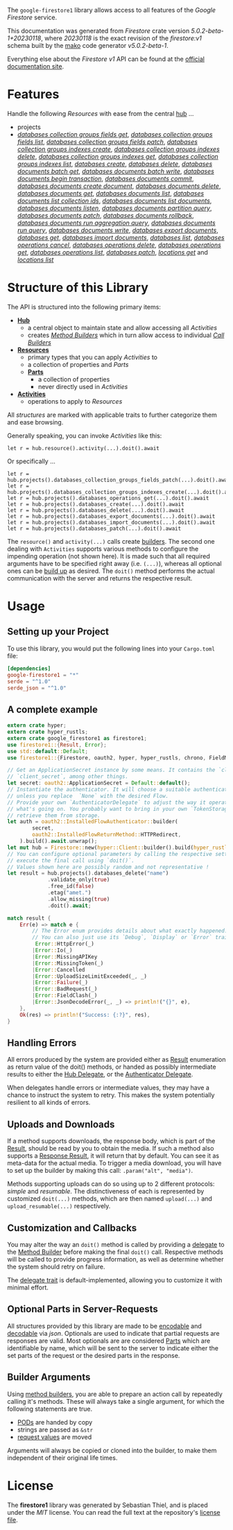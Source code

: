 <!---
DO NOT EDIT !
This file was generated automatically from 'src/generator/templates/api/README.md.mako'
DO NOT EDIT !
-->
The `google-firestore1` library allows access to all features of the *Google Firestore* service.

This documentation was generated from *Firestore* crate version *5.0.2-beta-1+20230118*, where *20230118* is the exact revision of the *firestore:v1* schema built by the [mako](http://www.makotemplates.org/) code generator *v5.0.2-beta-1*.

Everything else about the *Firestore* *v1* API can be found at the
[official documentation site](https://cloud.google.com/firestore).
# Features

Handle the following *Resources* with ease from the central [hub](https://docs.rs/google-firestore1/5.0.2-beta-1+20230118/google_firestore1/Firestore) ... 

* projects
 * [*databases collection groups fields get*](https://docs.rs/google-firestore1/5.0.2-beta-1+20230118/google_firestore1/api::ProjectDatabaseCollectionGroupFieldGetCall), [*databases collection groups fields list*](https://docs.rs/google-firestore1/5.0.2-beta-1+20230118/google_firestore1/api::ProjectDatabaseCollectionGroupFieldListCall), [*databases collection groups fields patch*](https://docs.rs/google-firestore1/5.0.2-beta-1+20230118/google_firestore1/api::ProjectDatabaseCollectionGroupFieldPatchCall), [*databases collection groups indexes create*](https://docs.rs/google-firestore1/5.0.2-beta-1+20230118/google_firestore1/api::ProjectDatabaseCollectionGroupIndexCreateCall), [*databases collection groups indexes delete*](https://docs.rs/google-firestore1/5.0.2-beta-1+20230118/google_firestore1/api::ProjectDatabaseCollectionGroupIndexDeleteCall), [*databases collection groups indexes get*](https://docs.rs/google-firestore1/5.0.2-beta-1+20230118/google_firestore1/api::ProjectDatabaseCollectionGroupIndexGetCall), [*databases collection groups indexes list*](https://docs.rs/google-firestore1/5.0.2-beta-1+20230118/google_firestore1/api::ProjectDatabaseCollectionGroupIndexListCall), [*databases create*](https://docs.rs/google-firestore1/5.0.2-beta-1+20230118/google_firestore1/api::ProjectDatabaseCreateCall), [*databases delete*](https://docs.rs/google-firestore1/5.0.2-beta-1+20230118/google_firestore1/api::ProjectDatabaseDeleteCall), [*databases documents batch get*](https://docs.rs/google-firestore1/5.0.2-beta-1+20230118/google_firestore1/api::ProjectDatabaseDocumentBatchGetCall), [*databases documents batch write*](https://docs.rs/google-firestore1/5.0.2-beta-1+20230118/google_firestore1/api::ProjectDatabaseDocumentBatchWriteCall), [*databases documents begin transaction*](https://docs.rs/google-firestore1/5.0.2-beta-1+20230118/google_firestore1/api::ProjectDatabaseDocumentBeginTransactionCall), [*databases documents commit*](https://docs.rs/google-firestore1/5.0.2-beta-1+20230118/google_firestore1/api::ProjectDatabaseDocumentCommitCall), [*databases documents create document*](https://docs.rs/google-firestore1/5.0.2-beta-1+20230118/google_firestore1/api::ProjectDatabaseDocumentCreateDocumentCall), [*databases documents delete*](https://docs.rs/google-firestore1/5.0.2-beta-1+20230118/google_firestore1/api::ProjectDatabaseDocumentDeleteCall), [*databases documents get*](https://docs.rs/google-firestore1/5.0.2-beta-1+20230118/google_firestore1/api::ProjectDatabaseDocumentGetCall), [*databases documents list*](https://docs.rs/google-firestore1/5.0.2-beta-1+20230118/google_firestore1/api::ProjectDatabaseDocumentListCall), [*databases documents list collection ids*](https://docs.rs/google-firestore1/5.0.2-beta-1+20230118/google_firestore1/api::ProjectDatabaseDocumentListCollectionIdCall), [*databases documents list documents*](https://docs.rs/google-firestore1/5.0.2-beta-1+20230118/google_firestore1/api::ProjectDatabaseDocumentListDocumentCall), [*databases documents listen*](https://docs.rs/google-firestore1/5.0.2-beta-1+20230118/google_firestore1/api::ProjectDatabaseDocumentListenCall), [*databases documents partition query*](https://docs.rs/google-firestore1/5.0.2-beta-1+20230118/google_firestore1/api::ProjectDatabaseDocumentPartitionQueryCall), [*databases documents patch*](https://docs.rs/google-firestore1/5.0.2-beta-1+20230118/google_firestore1/api::ProjectDatabaseDocumentPatchCall), [*databases documents rollback*](https://docs.rs/google-firestore1/5.0.2-beta-1+20230118/google_firestore1/api::ProjectDatabaseDocumentRollbackCall), [*databases documents run aggregation query*](https://docs.rs/google-firestore1/5.0.2-beta-1+20230118/google_firestore1/api::ProjectDatabaseDocumentRunAggregationQueryCall), [*databases documents run query*](https://docs.rs/google-firestore1/5.0.2-beta-1+20230118/google_firestore1/api::ProjectDatabaseDocumentRunQueryCall), [*databases documents write*](https://docs.rs/google-firestore1/5.0.2-beta-1+20230118/google_firestore1/api::ProjectDatabaseDocumentWriteCall), [*databases export documents*](https://docs.rs/google-firestore1/5.0.2-beta-1+20230118/google_firestore1/api::ProjectDatabaseExportDocumentCall), [*databases get*](https://docs.rs/google-firestore1/5.0.2-beta-1+20230118/google_firestore1/api::ProjectDatabaseGetCall), [*databases import documents*](https://docs.rs/google-firestore1/5.0.2-beta-1+20230118/google_firestore1/api::ProjectDatabaseImportDocumentCall), [*databases list*](https://docs.rs/google-firestore1/5.0.2-beta-1+20230118/google_firestore1/api::ProjectDatabaseListCall), [*databases operations cancel*](https://docs.rs/google-firestore1/5.0.2-beta-1+20230118/google_firestore1/api::ProjectDatabaseOperationCancelCall), [*databases operations delete*](https://docs.rs/google-firestore1/5.0.2-beta-1+20230118/google_firestore1/api::ProjectDatabaseOperationDeleteCall), [*databases operations get*](https://docs.rs/google-firestore1/5.0.2-beta-1+20230118/google_firestore1/api::ProjectDatabaseOperationGetCall), [*databases operations list*](https://docs.rs/google-firestore1/5.0.2-beta-1+20230118/google_firestore1/api::ProjectDatabaseOperationListCall), [*databases patch*](https://docs.rs/google-firestore1/5.0.2-beta-1+20230118/google_firestore1/api::ProjectDatabasePatchCall), [*locations get*](https://docs.rs/google-firestore1/5.0.2-beta-1+20230118/google_firestore1/api::ProjectLocationGetCall) and [*locations list*](https://docs.rs/google-firestore1/5.0.2-beta-1+20230118/google_firestore1/api::ProjectLocationListCall)




# Structure of this Library

The API is structured into the following primary items:

* **[Hub](https://docs.rs/google-firestore1/5.0.2-beta-1+20230118/google_firestore1/Firestore)**
    * a central object to maintain state and allow accessing all *Activities*
    * creates [*Method Builders*](https://docs.rs/google-firestore1/5.0.2-beta-1+20230118/google_firestore1/client::MethodsBuilder) which in turn
      allow access to individual [*Call Builders*](https://docs.rs/google-firestore1/5.0.2-beta-1+20230118/google_firestore1/client::CallBuilder)
* **[Resources](https://docs.rs/google-firestore1/5.0.2-beta-1+20230118/google_firestore1/client::Resource)**
    * primary types that you can apply *Activities* to
    * a collection of properties and *Parts*
    * **[Parts](https://docs.rs/google-firestore1/5.0.2-beta-1+20230118/google_firestore1/client::Part)**
        * a collection of properties
        * never directly used in *Activities*
* **[Activities](https://docs.rs/google-firestore1/5.0.2-beta-1+20230118/google_firestore1/client::CallBuilder)**
    * operations to apply to *Resources*

All *structures* are marked with applicable traits to further categorize them and ease browsing.

Generally speaking, you can invoke *Activities* like this:

```Rust,ignore
let r = hub.resource().activity(...).doit().await
```

Or specifically ...

```ignore
let r = hub.projects().databases_collection_groups_fields_patch(...).doit().await
let r = hub.projects().databases_collection_groups_indexes_create(...).doit().await
let r = hub.projects().databases_operations_get(...).doit().await
let r = hub.projects().databases_create(...).doit().await
let r = hub.projects().databases_delete(...).doit().await
let r = hub.projects().databases_export_documents(...).doit().await
let r = hub.projects().databases_import_documents(...).doit().await
let r = hub.projects().databases_patch(...).doit().await
```

The `resource()` and `activity(...)` calls create [builders][builder-pattern]. The second one dealing with `Activities` 
supports various methods to configure the impending operation (not shown here). It is made such that all required arguments have to be 
specified right away (i.e. `(...)`), whereas all optional ones can be [build up][builder-pattern] as desired.
The `doit()` method performs the actual communication with the server and returns the respective result.

# Usage

## Setting up your Project

To use this library, you would put the following lines into your `Cargo.toml` file:

```toml
[dependencies]
google-firestore1 = "*"
serde = "^1.0"
serde_json = "^1.0"
```

## A complete example

```Rust
extern crate hyper;
extern crate hyper_rustls;
extern crate google_firestore1 as firestore1;
use firestore1::{Result, Error};
use std::default::Default;
use firestore1::{Firestore, oauth2, hyper, hyper_rustls, chrono, FieldMask};

// Get an ApplicationSecret instance by some means. It contains the `client_id` and 
// `client_secret`, among other things.
let secret: oauth2::ApplicationSecret = Default::default();
// Instantiate the authenticator. It will choose a suitable authentication flow for you, 
// unless you replace  `None` with the desired Flow.
// Provide your own `AuthenticatorDelegate` to adjust the way it operates and get feedback about 
// what's going on. You probably want to bring in your own `TokenStorage` to persist tokens and
// retrieve them from storage.
let auth = oauth2::InstalledFlowAuthenticator::builder(
        secret,
        oauth2::InstalledFlowReturnMethod::HTTPRedirect,
    ).build().await.unwrap();
let mut hub = Firestore::new(hyper::Client::builder().build(hyper_rustls::HttpsConnectorBuilder::new().with_native_roots().https_or_http().enable_http1().enable_http2().build()), auth);
// You can configure optional parameters by calling the respective setters at will, and
// execute the final call using `doit()`.
// Values shown here are possibly random and not representative !
let result = hub.projects().databases_delete("name")
             .validate_only(true)
             .free_id(false)
             .etag("amet.")
             .allow_missing(true)
             .doit().await;

match result {
    Err(e) => match e {
        // The Error enum provides details about what exactly happened.
        // You can also just use its `Debug`, `Display` or `Error` traits
         Error::HttpError(_)
        |Error::Io(_)
        |Error::MissingAPIKey
        |Error::MissingToken(_)
        |Error::Cancelled
        |Error::UploadSizeLimitExceeded(_, _)
        |Error::Failure(_)
        |Error::BadRequest(_)
        |Error::FieldClash(_)
        |Error::JsonDecodeError(_, _) => println!("{}", e),
    },
    Ok(res) => println!("Success: {:?}", res),
}

```
## Handling Errors

All errors produced by the system are provided either as [Result](https://docs.rs/google-firestore1/5.0.2-beta-1+20230118/google_firestore1/client::Result) enumeration as return value of
the doit() methods, or handed as possibly intermediate results to either the 
[Hub Delegate](https://docs.rs/google-firestore1/5.0.2-beta-1+20230118/google_firestore1/client::Delegate), or the [Authenticator Delegate](https://docs.rs/yup-oauth2/*/yup_oauth2/trait.AuthenticatorDelegate.html).

When delegates handle errors or intermediate values, they may have a chance to instruct the system to retry. This 
makes the system potentially resilient to all kinds of errors.

## Uploads and Downloads
If a method supports downloads, the response body, which is part of the [Result](https://docs.rs/google-firestore1/5.0.2-beta-1+20230118/google_firestore1/client::Result), should be
read by you to obtain the media.
If such a method also supports a [Response Result](https://docs.rs/google-firestore1/5.0.2-beta-1+20230118/google_firestore1/client::ResponseResult), it will return that by default.
You can see it as meta-data for the actual media. To trigger a media download, you will have to set up the builder by making
this call: `.param("alt", "media")`.

Methods supporting uploads can do so using up to 2 different protocols: 
*simple* and *resumable*. The distinctiveness of each is represented by customized 
`doit(...)` methods, which are then named `upload(...)` and `upload_resumable(...)` respectively.

## Customization and Callbacks

You may alter the way an `doit()` method is called by providing a [delegate](https://docs.rs/google-firestore1/5.0.2-beta-1+20230118/google_firestore1/client::Delegate) to the 
[Method Builder](https://docs.rs/google-firestore1/5.0.2-beta-1+20230118/google_firestore1/client::CallBuilder) before making the final `doit()` call. 
Respective methods will be called to provide progress information, as well as determine whether the system should 
retry on failure.

The [delegate trait](https://docs.rs/google-firestore1/5.0.2-beta-1+20230118/google_firestore1/client::Delegate) is default-implemented, allowing you to customize it with minimal effort.

## Optional Parts in Server-Requests

All structures provided by this library are made to be [encodable](https://docs.rs/google-firestore1/5.0.2-beta-1+20230118/google_firestore1/client::RequestValue) and 
[decodable](https://docs.rs/google-firestore1/5.0.2-beta-1+20230118/google_firestore1/client::ResponseResult) via *json*. Optionals are used to indicate that partial requests are responses 
are valid.
Most optionals are are considered [Parts](https://docs.rs/google-firestore1/5.0.2-beta-1+20230118/google_firestore1/client::Part) which are identifiable by name, which will be sent to 
the server to indicate either the set parts of the request or the desired parts in the response.

## Builder Arguments

Using [method builders](https://docs.rs/google-firestore1/5.0.2-beta-1+20230118/google_firestore1/client::CallBuilder), you are able to prepare an action call by repeatedly calling it's methods.
These will always take a single argument, for which the following statements are true.

* [PODs][wiki-pod] are handed by copy
* strings are passed as `&str`
* [request values](https://docs.rs/google-firestore1/5.0.2-beta-1+20230118/google_firestore1/client::RequestValue) are moved

Arguments will always be copied or cloned into the builder, to make them independent of their original life times.

[wiki-pod]: http://en.wikipedia.org/wiki/Plain_old_data_structure
[builder-pattern]: http://en.wikipedia.org/wiki/Builder_pattern
[google-go-api]: https://github.com/google/google-api-go-client

# License
The **firestore1** library was generated by Sebastian Thiel, and is placed 
under the *MIT* license.
You can read the full text at the repository's [license file][repo-license].

[repo-license]: https://github.com/Byron/google-apis-rsblob/main/LICENSE.md

